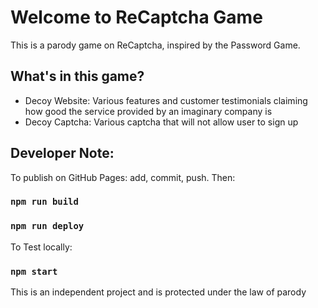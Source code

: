 # Welcome to ReCaptcha Game
This is a parody game on ReCaptcha, inspired by the Password Game.

## What's in this game?
- Decoy Website: Various features and customer testimonials claiming how good the service provided by an imaginary company is
- Decoy Captcha: Various captcha that will not allow user to sign up

## Developer Note:
To publish on GitHub Pages: add, commit, push. Then:
### `npm run build`
### `npm run deploy`

To Test locally:
### `npm start`
This is an independent project and is protected under the law of parody
